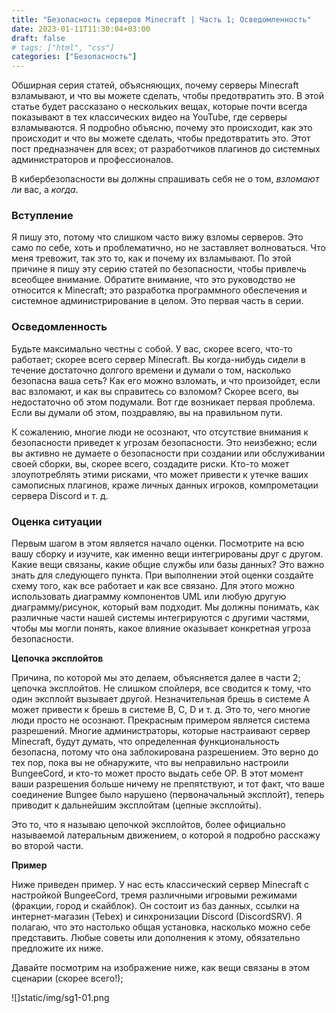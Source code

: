 ```yaml
---
title: "Безопасность серверов Minecraft | Часть 1; Осведомленность"
date: 2023-01-11T11:30:04+03:00
draft: false
# tags: ["html", "css"]
categories: ["Безопасность"]
---
```


Обширная серия статей, объясняющих, почему серверы Minecraft взламывают, и что вы можете сделать, чтобы предотвратить это. В этой статье будет рассказано о нескольких вещах, которые почти всегда показывают в тех классических видео на YouTube, где серверы взламываются. Я подробно объясню, почему это происходит, как это происходит и что вы можете сделать, чтобы предотвратить это. Этот пост предназначен для всех; от разработчиков плагинов до системных администраторов и профессионалов.

В кибербезопасности вы должны спрашивать себя не о том, _взломают ли_ вас, а _когда_.

### Вступление
Я пишу это, потому что слишком часто вижу взломы серверов. Это само по себе, хоть и проблематично, но не заставляет волноваться. Что меня тревожит, так это то, как и почему их взламывают. По этой причине я пишу эту серию статей по безопасности, чтобы привлечь всеобщее внимание. Обратите внимание, что это руководство не относится к Minecraft; это разработка программного обеспечения и системное администрирование в целом. Это первая часть в серии.

### Осведомленность
Будьте максимально честны с собой. У вас, скорее всего, что-то работает; скорее всего сервер Minecraft. Вы когда-нибудь сидели в течение достаточно долгого времени и думали о том, насколько безопасна ваша сеть? Как его можно взломать, и что произойдет, если вас взломают, и как вы справитесь со взломом? Скорее всего, вы недостаточно об этом подумали. Вот где возникает первая проблема. Если вы думали об этом, поздравляю, вы на правильном пути.

К сожалению, многие люди не осознают, что отсутствие внимания к безопасности приведет к угрозам безопасности. Это неизбежно; если вы активно не думаете о безопасности при создании или обслуживании своей сборки, вы, скорее всего, создадите риски. Кто-то может злоупотреблять этими рисками, что может привести к утечке ваших самописных плагинов, краже личных данных игроков, компрометации сервера Discord и т. д.

### Оценка ситуации
Первым шагом в этом является начало оценки. Посмотрите на всю вашу сборку и изучите, как именно вещи интегрированы друг с другом. Какие вещи связаны, какие общие службы или базы данных? Это важно знать для следующего пункта. При выполнении этой оценки создайте схему того, как все работает и как все связано. Для этого можно использовать диаграмму компонентов UML или любую другую диаграмму/рисунок, который вам подходит. Мы должны понимать, как различные части нашей системы интегрируются с другими частями, чтобы мы могли понять, какое влияние оказывает конкретная угроза безопасности.

**Цепочка эксплойтов**

Причина, по которой мы это делаем, объясняется далее в части 2; цепочка эксплойтов. Не слишком спойлеря, все сводится к тому, что один эксплойт вызывает другой. Незначительная брешь в системе A может привести к брешь в системе B, C, D и т. д. Это то, чего многие люди просто не осознают. Прекрасным примером является система разрешений. Многие администраторы, которые настраивают сервер Minecraft, будут думать, что определенная функциональность безопасна, потому что она заблокирована разрешением. Это верно до тех пор, пока вы не обнаружите, что вы неправильно настроили BungeeCord, и кто-то может просто выдать себе OP. В этот момент ваши разрешения больше ничему не препятствуют, и тот факт, что ваше соединение Bungee было нарушено (первоначальный эксплойт), теперь приводит к дальнейшим эксплойтам (цепные эксплойты).

Это то, что я называю цепочкой эксплойтов, более официально называемой латеральным движением, о которой я подробно расскажу во второй части.

**Пример**

Ниже приведен пример. У нас есть классический сервер Minecraft с настройкой BungeeCord, тремя различными игровыми режимами (фракции, город и скайблок). Он состоит из баз данных, ссылки на интернет-магазин (Tebex) и синхронизации Discord (DiscordSRV). Я полагаю, что это настолько общая установка, насколько можно себе представить. Любые советы или дополнения к этому, обязательно предложите их ниже.

Давайте посмотрим на изображение ниже, как вещи связаны в этом сценарии (скорее всего!);

![]static/img/sg1-01.png